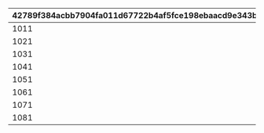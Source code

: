 |42789f384acbb7904fa011d67722b4af5fce198ebaacd9e343bbd85c0507400c|7ba90eaa6bab172062434761097bd3a135f902116c2dd89a9e596861d0ad460a|1e26ab3521e2782ca39bbe2df9a1b7c3efe3279f9b09c47c8c923f0c2df9bf26|
| --- | --- | --- |
|1011|101|2|
|1021|102|2|
|1031|103|1|
|1041|104|2|
|1051|105|2|
|1061|106|1|
|1071|107|1|
|1081|108|2|